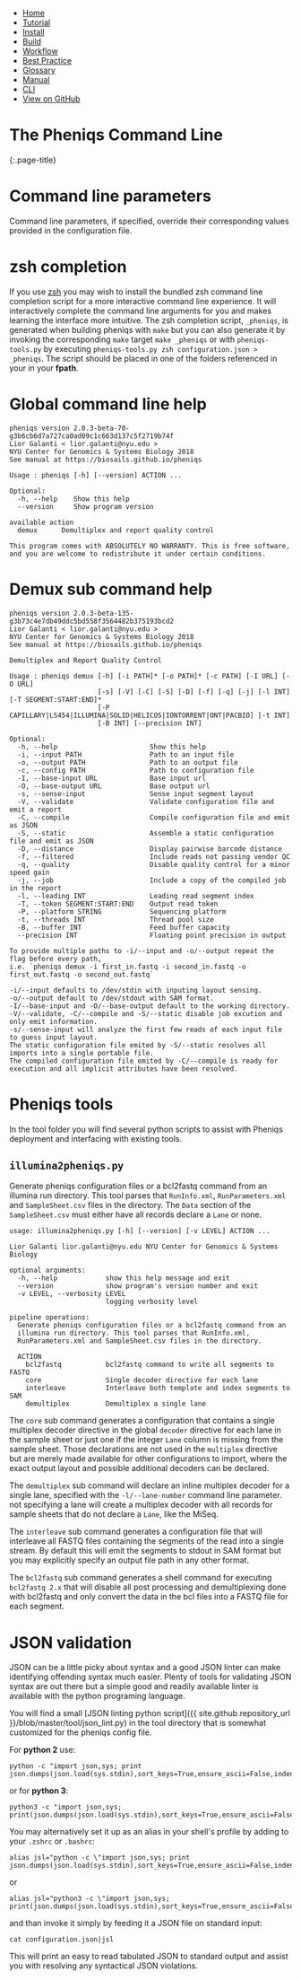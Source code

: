 <!--
    Pheniqs : PHilology ENcoder wIth Quality Statistics
    Copyright (C) 2018  Lior Galanti
    NYU Center for Genetics and System Biology

    Author: Lior Galanti <lior.galanti@nyu.edu>

    This program is free software: you can redistribute it and/or modify
    it under the terms of the GNU Affero General Public License as
    published by the Free Software Foundation, either version 3 of the
    License, or (at your option) any later version.

    This program is distributed in the hope that it will be useful,
    but WITHOUT ANY WARRANTY; without even the implied warranty of
    MERCHANTABILITY or FITNESS FOR A PARTICULAR PURPOSE.  See the
    GNU Affero General Public License for more details.

    You should have received a copy of the GNU Affero General Public License
    along with this program.  If not, see <http://www.gnu.org/licenses/>.
-->

<section id="navigation">
    <ul>
        <li><a                  href="/pheniqs/2.0/">Home</a></li>
        <li><a                  href="/pheniqs/2.0/tutorial.html">Tutorial</a></li>
        <li><a                  href="/pheniqs/2.0/install.html">Install</a></li>
        <li><a                  href="/pheniqs/2.0/build.html">Build</a></li>
        <li><a                  href="/pheniqs/2.0/workflow.html">Workflow</a></li>
        <li><a                  href="/pheniqs/2.0/best_practices.html">Best Practice</a></li>
        <li><a                  href="/pheniqs/2.0/glossary.html">Glossary</a></li>
        <li><a                  href="/pheniqs/2.0/manual.html">Manual</a></li>
        <li><a class="active"   href="/pheniqs/2.0/cli.html">CLI</a></li>
        <li><a class="github"   href="http://github.com/biosails/pheniqs">View on GitHub</a></li>
    </ul>
    <div class="clear" />
</section>

# The Pheniqs Command Line
{:.page-title}

# Command line parameters
Command line parameters, if specified, override their corresponding values provided in the configuration file.

# zsh completion
If you use [zsh](https://en.wikipedia.org/wiki/Z_shell) you may wish to install the bundled zsh command line completion script for a more interactive command line experience. It will interactively complete the command line arguments for you and makes learning the interface more intuitive. The zsh completion script, `_pheniqs`, is generated when building pheniqs with `make` but you can also generate it by invoking the corresponding `make` target `make _pheniqs` or with `pheniqs-tools.py` by executing `pheniqs-tools.py zsh configuration.json > _pheniqs`. The script should be placed in one of the folders referenced in your in your **fpath**.

# Global command line help

    pheniqs version 2.0.3-beta-70-g3b6cb6d7a727ca0ad09c1c663d137c5f2719b74f
    Lior Galanti < lior.galanti@nyu.edu >
    NYU Center for Genomics & Systems Biology 2018
    See manual at https://biosails.github.io/pheniqs

    Usage : pheniqs [-h] [--version] ACTION ...

    Optional:
      -h, --help    Show this help
      --version     Show program version

    available action
      demux      Demultiplex and report quality control

    This program comes with ABSOLUTELY NO WARRANTY. This is free software,
    and you are welcome to redistribute it under certain conditions.

# Demux sub command help

    pheniqs version 2.0.3-beta-135-g3b73c4e7db49ddc5bd558f3564482b375193bcd2
    Lior Galanti < lior.galanti@nyu.edu >
    NYU Center for Genomics & Systems Biology 2018
    See manual at https://biosails.github.io/pheniqs

    Demultiplex and Report Quality Control

    Usage : pheniqs demux [-h] [-i PATH]* [-o PATH]* [-c PATH] [-I URL] [-O URL]
                          [-s] [-V] [-C] [-S] [-D] [-f] [-q] [-j] [-l INT] [-T SEGMENT:START:END]*
                          [-P CAPILLARY|LS454|ILLUMINA|SOLID|HELICOS|IONTORRENT|ONT|PACBIO] [-t INT]
                          [-B INT] [--precision INT]

    Optional:
      -h, --help                       Show this help
      -i, --input PATH                 Path to an input file
      -o, --output PATH                Path to an output file
      -c, --config PATH                Path to configuration file
      -I, --base-input URL             Base input url
      -O, --base-output URL            Base output url
      -s, --sense-input                Sense input segment layout
      -V, --validate                   Validate configuration file and emit a report
      -C, --compile                    Compile configuration file and emit as JSON
      -S, --static                     Assemble a static configuration file and emit as JSON
      -D, --distance                   Display pairwise barcode distance
      -f, --filtered                   Include reads not passing vendor QC
      -q, --quality                    Disable quality control for a minor speed gain
      -j, --job                        Include a copy of the compiled job in the report
      -l, --leading INT                Leading read segment index
      -T, --token SEGMENT:START:END    Output read token
      -P, --platform STRING            Sequencing platform
      -t, --threads INT                Thread pool size
      -B, --buffer INT                 Feed buffer capacity
      --precision INT                  Floating point precision in output

    To provide multiple paths to -i/--input and -o/--output repeat the flag before every path,
    i.e. `pheniqs demux -i first_in.fastq -i second_in.fastq -o first_out.fastq -o second_out.fastq`

    -i/--input defaults to /dev/stdin with inputing layout sensing.
    -o/--output default to /dev/stdout with SAM format.
    -I/--base-input and -O/--base-output default to the working directory.
    -V/--validate, -C/--compile and -S/--static disable job excution and only emit information.
    -s/--sense-input will analyze the first few reads of each input file to guess input layout.
    The static configuration file emited by -S/--static resolves all imports into a single portable file.
    The compiled configuration file emited by -C/--compile is ready for execution and all implicit attributes have been resolved.


# Pheniqs tools
In the tool folder you will find several python scripts to assist with Pheniqs deployment and interfacing with existing tools.

## `illumina2pheniqs.py`

Generate pheniqs configuration files or a bcl2fastq command from an illumina run directory. This tool parses that `RunInfo.xml`, `RunParameters.xml` and `SampleSheet.csv` files in the directory. The `Data` section of the `SampleSheet.csv` must either have all records declare a `Lane` or none.

    usage: illumina2pheniqs.py [-h] [--version] [-v LEVEL] ACTION ...

    Lior Galanti lior.galanti@nyu.edu NYU Center for Genomics & Systems Biology

    optional arguments:
      -h, --help            show this help message and exit
      --version             show program's version number and exit
      -v LEVEL, --verbosity LEVEL
                            logging verbosity level

    pipeline operations:
      Generate pheniqs configuration files or a bcl2fastq command from an
      illumina run directory. This tool parses that RunInfo.xml,
      RunParameters.xml and SampleSheet.csv files in the directory.

      ACTION
        bcl2fastq           bcl2fastq command to write all segments to FASTQ
        core                Single decoder directive for each lane
        interleave          Interleave both template and index segments to SAM
        demultiplex         Demultiplex a single lane

The `core` sub command generates a configuration that contains a single multiplex decoder directive in the global `decoder` directive for each lane
in the sample sheet or just one if the integer `Lane` column is missing from the sample sheet.
Those declarations are not used in the `multiplex` directive but are merely made available for other configurations to import, where the exact output layout and possible additional decoders can be declared.

The `demultiplex` sub command will declare an inline multiplex decoder for a single lane, specified with the `-l/--lane-number` command line parameter.
not specifying a lane will create a multiplex decoder with all records for sample sheets that do not declare a `Lane`, like the MiSeq.

The `interleave` sub command generates a configuration file that will interleave all FASTQ files containing the segments of the read into a single stream. By default this will emit the segments to stdout in SAM format but you may explicitly specify an output file path in any other format.

The `bcl2fastq` sub command generates a shell command for executing `bcl2fastq 2.x` that will disable all post processing and demultiplexing done with bcl2fastq and only convert the data in the bcl files into a FASTQ file for each segment.

# JSON validation

JSON can be a little picky about syntax and a good JSON linter can make identifying offending syntax much easier. Plenty of tools for validating JSON syntax are out there but a simple good and readily available linter is available with the python programing language.

You will find a small [JSON linting python script]({{ site.github.repository_url }}/blob/master/tool/json_lint.py) in the tool directory that is somewhat customized for the pheniqs config file.

For **python 2** use:

    python -c "import json,sys; print json.dumps(json.load(sys.stdin),sort_keys=True,ensure_ascii=False,indent=4).encode('utf8')"

or for **python 3**:

    python3 -c "import json,sys; print(json.dumps(json.load(sys.stdin),sort_keys=True,ensure_ascii=False,indent=4))"

You may alternatively set it up as an alias in your shell's profile by adding to your `.zshrc` or `.bashrc`:

    alias jsl="python -c \"import json,sys; print json.dumps(json.load(sys.stdin),sort_keys=True,ensure_ascii=False,indent=4).encode('utf8')\""

or

    alias jsl="python3 -c \"import json,sys; print(json.dumps(json.load(sys.stdin),sort_keys=True,ensure_ascii=False,indent=4))\""

and than invoke it simply by feeding it a JSON file on standard input:

    cat configuration.json|jsl

This will print an easy to read tabulated JSON to standard output and assist you with resolving any syntactical JSON violations.

